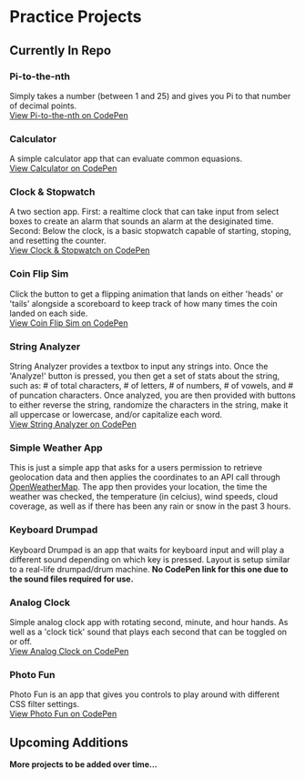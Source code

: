 # Practice Projects

## Currently In Repo

### Pi-to-the-nth
Simply takes a number (between 1 and 25) and gives you Pi to that number of decimal points.  
[View Pi-to-the-nth on CodePen](https://codepen.io/mikallwilsonn/pen/YEeJjY)
  

### Calculator
A simple calculator app that can evaluate common equasions.  
[View Calculator on CodePen](https://codepen.io/mikallwilsonn/pen/WXMagB)
  

### Clock & Stopwatch
A two section app. First: a realtime clock that can take input from select boxes to create an alarm that sounds an alarm at the desiginated time. Second: Below the clock, is a basic stopwatch capable of starting, stoping, and resetting the counter.  
[View Clock & Stopwatch on CodePen](https://codepen.io/mikallwilsonn/pen/xPYyer)
  

### Coin Flip Sim
Click the button to get a flipping animation that lands on either 'heads' or 'tails' alongside a scoreboard to keep track of how many times the coin landed on each side.  
[View Coin Flip Sim on CodePen](https://codepen.io/mikallwilsonn/pen/mqXzaj)
  

### String Analyzer
String Analyzer provides a textbox to input any strings into. Once the 'Analyze!' button is pressed, you then get a set of stats about the string, such as: # of total characters, # of letters, # of numbers, # of vowels, and # of puncation characters. Once analyzed, you are then provided with buttons to either reverse the string, randomize the characters in the string, make it all uppercase or lowercase, and/or capitalize each word.  
[View String Analyzer on CodePen](https://codepen.io/mikallwilsonn/pen/xPYyQq)  
  

### Simple Weather App
This is just a simple app that asks for a users permission to retrieve geolocation data and then applies the coordinates to an API call through [OpenWeatherMap](https://openweathermap.org). The app then provides your location, the time the weather was checked, the temperature (in celcius), wind speeds, cloud coverage, as well as if there has been any rain or snow in the past 3 hours. 
 
     
### Keyboard Drumpad
Keyboard Drumpad is an app that waits for keyboard input and will play a different sound depending on which key is pressed. Layout is setup similar to a real-life drumpad/drum machine.
**No CodePen link for this one due to the sound files required for use.**  
  
    
### Analog Clock
Simple analog clock app with rotating second, minute, and hour hands. As well as a 'clock tick' sound that plays each second that can be toggled on or off.  
[View Analog Clock on CodePen](https://codepen.io/mikallwilsonn/pen/ZaRPNW)  
  
    
### Photo Fun
Photo Fun is an app that gives you controls to play around with different CSS filter settings.  
[View Photo Fun on CodePen](https://codepen.io/mikallwilsonn/pen/rYrWad)  
  

## Upcoming Additions
**More projects to be added over time...**
